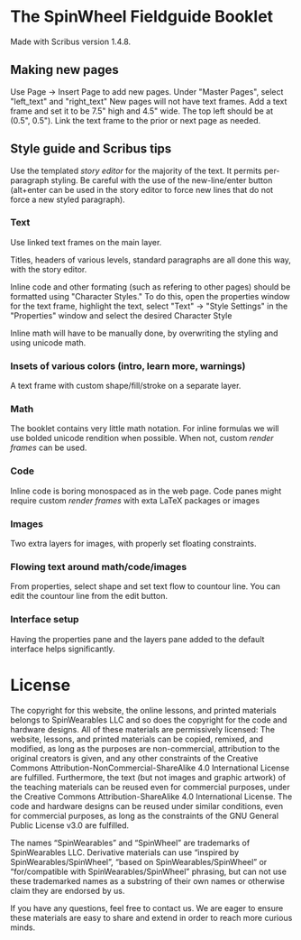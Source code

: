 # The SpinWheel Fieldguide Booklet

Made with Scribus version 1.4.8.

## Making new pages

Use Page -> Insert Page to add new pages. Under "Master Pages", select "left_text" and "right_text"
New pages will not have text frames. Add a text frame and set it to be 7.5" high and 4.5" wide. The top left should be at (0.5", 0.5").
Link the text frame to the prior or next page as needed.


## Style guide and Scribus tips

Use the templated *story editor* for the majority of the text. It permits per-paragraph styling. Be careful with the use of the new-line/enter button (alt+enter can be used in the story editor to force new lines that do not force a new styled paragraph).

### Text

Use linked text frames on the main layer. 

Titles, headers of various levels, standard paragraphs are all done this way, with the story editor.

Inline code and other formating (such as refering to other pages) should be formatted using "Character Styles." To do this, open the properties window for the text frame, highlight the text, select "Text" -> "Style Settings" in the "Properties" window and select the desired Character Style

Inline math will have to be manually done, by overwriting the styling and using unicode math.

### Insets of various colors (intro, learn more, warnings)

A text frame with custom shape/fill/stroke on a separate layer.

### Math

The booklet contains very little math notation. For inline formulas we will use bolded unicode rendition when possible. When not, custom *render frames* can be used.

### Code

Inline code is boring monospaced as in the web page. Code panes might require custom *render frames* with exta LaTeX packages or images

### Images

Two extra layers for images, with properly set floating constraints.

### Flowing text around math/code/images

From properties, select shape and set text flow to countour line. You can edit the countour line from the edit button.

### Interface setup

Having the properties pane and the layers pane added to the default interface helps significantly.

# License

The copyright for this website, the online lessons, and printed materials belongs to SpinWearables LLC and so does the copyright for the code and hardware designs. All of these materials are permissively licensed: The website, lessons, and printed materials can be copied, remixed, and modified, as long as the purposes are non-commercial, attribution to the original creators is given, and any other constraints of the Creative Commons Attribution-NonCommercial-ShareAlike 4.0 International License are fulfilled. Furthermore, the text (but not images and graphic artwork) of the teaching materials can be reused even for commercial purposes, under the Creative Commons Attribution-ShareAlike 4.0 International License. The code and hardware designs can be reused under similar conditions, even for commercial purposes, as long as the constraints of the GNU General Public License v3.0 are fulfilled.

The names “SpinWearables” and “SpinWheel” are trademarks of SpinWearables LLC. Derivative materials can use “inspired by SpinWearables/SpinWheel”, “based on SpinWearables/SpinWheel” or “for/compatible with SpinWearables/SpinWheel” phrasing, but can not use these trademarked names as a substring of their own names or otherwise claim they are endorsed by us.

If you have any questions, feel free to contact us. We are eager to ensure these materials are easy to share and extend in order to reach more curious minds.

